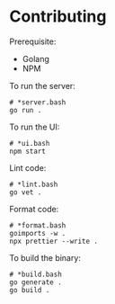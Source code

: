 # Contributing

Prerequisite:

- Golang
- NPM

To run the server:

```
# *server.bash
go run .
```

To run the UI:

```
# *ui.bash
npm start
```

Lint code:

```
# *lint.bash
go vet .
```

Format code:

```
# *format.bash
goimports -w .
npx prettier --write .
```

To build the binary:

```
# *build.bash
go generate .
go build .
```
